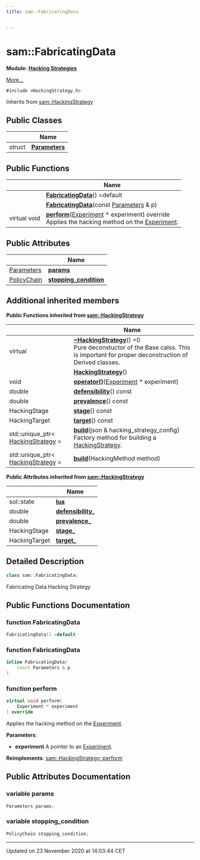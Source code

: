 ```yaml
---
title: sam::FabricatingData


---
```


# sam::FabricatingData


**Module:** **[Hacking Strategies](/doxygen/Modules/group___hacking_strategies/)**

 [More...](#detailed-description)


`#include <HackingStrategy.h>`


Inherits from [sam::HackingStrategy](/doxygen/Classes/classsam_1_1_hacking_strategy/)



## Public Classes

|                | Name           |
| -------------- | -------------- |
| struct | **[Parameters](/doxygen/Classes/structsam_1_1_fabricating_data_1_1_parameters/)**  |








## Public Functions

|                | Name           |
| -------------- | -------------- |
|  | **[FabricatingData](/doxygen/Classes/classsam_1_1_fabricating_data/#function-fabricatingdata)**() =default  |
|  | **[FabricatingData](/doxygen/Classes/classsam_1_1_fabricating_data/#function-fabricatingdata)**(const [Parameters](/doxygen/Classes/structsam_1_1_fabricating_data_1_1_parameters/) & p)  |
| virtual void | **[perform](/doxygen/Classes/classsam_1_1_fabricating_data/#function-perform)**([Experiment](/doxygen/Classes/classsam_1_1_experiment/) * experiment) override <br>Applies the hacking method on the [Experiment](/doxygen/Classes/classsam_1_1_experiment/).  |


## Public Attributes

|                | Name           |
| -------------- | -------------- |
| [Parameters](/doxygen/Classes/structsam_1_1_fabricating_data_1_1_parameters/) | **[params](/doxygen/Classes/classsam_1_1_fabricating_data/#variable-params)**  |
| [PolicyChain](/doxygen/Classes/structsam_1_1_policy_chain/) | **[stopping_condition](/doxygen/Classes/classsam_1_1_fabricating_data/#variable-stopping_condition)**  |




## Additional inherited members










**Public Functions inherited from [sam::HackingStrategy](/doxygen/Classes/classsam_1_1_hacking_strategy/)**

|                | Name           |
| -------------- | -------------- |
| virtual  | **[~HackingStrategy](/doxygen/Classes/classsam_1_1_hacking_strategy/#function-~hackingstrategy)**() =0 <br>Pure deconstuctor of the Base calss. This is important for proper deconstruction of Derived classes.  |
|  | **[HackingStrategy](/doxygen/Classes/classsam_1_1_hacking_strategy/#function-hackingstrategy)**()  |
| void | **[operator()](/doxygen/Classes/classsam_1_1_hacking_strategy/#function-operator())**([Experiment](/doxygen/Classes/classsam_1_1_experiment/) * experiment)  |
| double | **[defensibility](/doxygen/Classes/classsam_1_1_hacking_strategy/#function-defensibility)**() const  |
| double | **[prevalence](/doxygen/Classes/classsam_1_1_hacking_strategy/#function-prevalence)**() const  |
| HackingStage | **[stage](/doxygen/Classes/classsam_1_1_hacking_strategy/#function-stage)**() const  |
| HackingTarget | **[target](/doxygen/Classes/classsam_1_1_hacking_strategy/#function-target)**() const  |
| std::unique_ptr< [HackingStrategy](/doxygen/Classes/classsam_1_1_hacking_strategy/) > | **[build](/doxygen/Classes/classsam_1_1_hacking_strategy/#function-build)**(json & hacking_strategy_config) <br>Factory method for building a [HackingStrategy](/doxygen/Classes/classsam_1_1_hacking_strategy/).  |
| std::unique_ptr< [HackingStrategy](/doxygen/Classes/classsam_1_1_hacking_strategy/) > | **[build](/doxygen/Classes/classsam_1_1_hacking_strategy/#function-build)**(HackingMethod method)  |


**Public Attributes inherited from [sam::HackingStrategy](/doxygen/Classes/classsam_1_1_hacking_strategy/)**

|                | Name           |
| -------------- | -------------- |
| sol::state | **[lua](/doxygen/Classes/classsam_1_1_hacking_strategy/#variable-lua)**  |
| double | **[defensibility_](/doxygen/Classes/classsam_1_1_hacking_strategy/#variable-defensibility_)**  |
| double | **[prevalence_](/doxygen/Classes/classsam_1_1_hacking_strategy/#variable-prevalence_)**  |
| HackingStage | **[stage_](/doxygen/Classes/classsam_1_1_hacking_strategy/#variable-stage_)**  |
| HackingTarget | **[target_](/doxygen/Classes/classsam_1_1_hacking_strategy/#variable-target_)**  |





## Detailed Description

```cpp
class sam::FabricatingData;
```



























Fabricating Data Hacking Strategy 









## Public Functions Documentation

### function FabricatingData

```cpp
FabricatingData() =default
```





























### function FabricatingData

```cpp
inline FabricatingData(
    const Parameters & p
)
```





























### function perform

```cpp
virtual void perform(
    Experiment * experiment
) override
```

Applies the hacking method on the [Experiment](/doxygen/Classes/classsam_1_1_experiment/). 

**Parameters**: 

  * **experiment** A pointer to an [Experiment](/doxygen/Classes/classsam_1_1_experiment/). 

























**Reimplements**: [sam::HackingStrategy::perform](/doxygen/Classes/classsam_1_1_hacking_strategy/#function-perform)






## Public Attributes Documentation

### variable params

```cpp
Parameters params;
```





























### variable stopping_condition

```cpp
PolicyChain stopping_condition;
```

































-------------------------------

Updated on 23 November 2020 at 14:03:44 CET